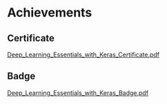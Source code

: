 

# Achievements
## Certificate
[Deep_Learning_Essentials_with_Keras_Certificate.pdf](https://prod-files-secure.s3.us-west-2.amazonaws.com/03e82b26-cccb-4906-bb56-adabcbdc0655/f5cf1405-8a02-49a4-beb6-3d50b033ba6e/Deep_Learning_Essentials_with_Keras_Certificate.pdf?X-Amz-Algorithm=AWS4-HMAC-SHA256&X-Amz-Content-Sha256=UNSIGNED-PAYLOAD&X-Amz-Credential=ASIAZI2LB466X6INDMFE%2F20250205%2Fus-west-2%2Fs3%2Faws4_request&X-Amz-Date=20250205T101600Z&X-Amz-Expires=3600&X-Amz-Security-Token=IQoJb3JpZ2luX2VjECoaCXVzLXdlc3QtMiJHMEUCIDumGguH6PfLFsanOozoEm5ZwgMdq9Fy%2Bj%2B30M%2BGl6NGAiEArKCLgdUgSBl3cK6R6K7gacRoUer5J4eU6vS8%2BFNTBvUq%2FwMIQxAAGgw2Mzc0MjMxODM4MDUiDLaoB14TQAqSFISXxCrcA8gDCA30OP%2BTXAc2AsKteKvmG8pEISrQs3NdSgkvkPAgm32KhXD1m2cFhTKWHU4UokpZU8LUUeKPUH3PYtg%2FJQvzzLZVO6b6ZQYnjyhqUyXGDaUA46m51tlf8AG4NVWkNTYWu0PK0e%2FRiLyOrj6BteOGWvzLnthSmu7lmMuTYkB%2B1G68YulReSmwmLDHjOl61TDLXl4%2F9yX1%2B7e%2FWVMCM7JI2aJhPMso%2F5g%2BjpNQ4BCJoxNZjfyu6jk0XfbEVGf7yi1Ld0QcjSNfwGWRrD%2FUGRvXO8oMtbuWcafD4xSs5jIFBkln5NImvr5qCoQHajnEi8UwRJ5qRsSR%2FTMxG7VT9CSRPXa8q6Dt4fOTLlTA8sTCtU%2B9XD3y0%2Fm%2FefjI0AtxOsMfB8WRfG%2FW4jRMaz4QgryRyC%2FQIKfT8a1Jr00DmF7OoSMLgImxuBaiU8IiyyvRZmfi%2BYXSta138p3WAfT8rSpvhRuUbJeFd7EhJBUKqRSXoZOKvMojBW9Ml4tq6qhvD0MJ3gpNkv3c1rJ42irYKB7OoB9Cukmj0%2BwdjRvYNLKdy8mcrPFq1HPbytBcPtRtB3TqYCRyPrgHO%2Bkx42RyoCQGEgbKYqZFCc6Fp2EddUyP3Xy1aGCSXb59rjenMNfvjL0GOqUB8vMVSuV5pB86cPDsk0WH0S70QXzsPJjPaV7P80DpzHdJGpz0moo796wPLlqDLJujXluPu5gN4uzcXcqfsyrfq%2BqsXI%2FVbeWUETXpeRIqL3KoArZiO6w4x7SYunBG6fzP0uG4Q72Y1RYDdYf6TMLroY9ftsABxozu5oOAl8GlArbkh0ErwqraRc%2Bf9bgmdBUQFBVmD%2BuRUTJgYCEXDf4y%2FPDcwIDl&X-Amz-Signature=2a90dcf6e60ad43cbfbc9fd1bbc4705529e3b3cdccf5e8738d15838940543f5a&X-Amz-SignedHeaders=host&x-id=GetObject)
## Badge
[Deep_Learning_Essentials_with_Keras_Badge.pdf](https://prod-files-secure.s3.us-west-2.amazonaws.com/03e82b26-cccb-4906-bb56-adabcbdc0655/5c209097-6d96-477f-a031-edc11aa6225f/Deep_Learning_Essentials_with_Keras_Badge.pdf?X-Amz-Algorithm=AWS4-HMAC-SHA256&X-Amz-Content-Sha256=UNSIGNED-PAYLOAD&X-Amz-Credential=ASIAZI2LB466X6INDMFE%2F20250205%2Fus-west-2%2Fs3%2Faws4_request&X-Amz-Date=20250205T101600Z&X-Amz-Expires=3600&X-Amz-Security-Token=IQoJb3JpZ2luX2VjECoaCXVzLXdlc3QtMiJHMEUCIDumGguH6PfLFsanOozoEm5ZwgMdq9Fy%2Bj%2B30M%2BGl6NGAiEArKCLgdUgSBl3cK6R6K7gacRoUer5J4eU6vS8%2BFNTBvUq%2FwMIQxAAGgw2Mzc0MjMxODM4MDUiDLaoB14TQAqSFISXxCrcA8gDCA30OP%2BTXAc2AsKteKvmG8pEISrQs3NdSgkvkPAgm32KhXD1m2cFhTKWHU4UokpZU8LUUeKPUH3PYtg%2FJQvzzLZVO6b6ZQYnjyhqUyXGDaUA46m51tlf8AG4NVWkNTYWu0PK0e%2FRiLyOrj6BteOGWvzLnthSmu7lmMuTYkB%2B1G68YulReSmwmLDHjOl61TDLXl4%2F9yX1%2B7e%2FWVMCM7JI2aJhPMso%2F5g%2BjpNQ4BCJoxNZjfyu6jk0XfbEVGf7yi1Ld0QcjSNfwGWRrD%2FUGRvXO8oMtbuWcafD4xSs5jIFBkln5NImvr5qCoQHajnEi8UwRJ5qRsSR%2FTMxG7VT9CSRPXa8q6Dt4fOTLlTA8sTCtU%2B9XD3y0%2Fm%2FefjI0AtxOsMfB8WRfG%2FW4jRMaz4QgryRyC%2FQIKfT8a1Jr00DmF7OoSMLgImxuBaiU8IiyyvRZmfi%2BYXSta138p3WAfT8rSpvhRuUbJeFd7EhJBUKqRSXoZOKvMojBW9Ml4tq6qhvD0MJ3gpNkv3c1rJ42irYKB7OoB9Cukmj0%2BwdjRvYNLKdy8mcrPFq1HPbytBcPtRtB3TqYCRyPrgHO%2Bkx42RyoCQGEgbKYqZFCc6Fp2EddUyP3Xy1aGCSXb59rjenMNfvjL0GOqUB8vMVSuV5pB86cPDsk0WH0S70QXzsPJjPaV7P80DpzHdJGpz0moo796wPLlqDLJujXluPu5gN4uzcXcqfsyrfq%2BqsXI%2FVbeWUETXpeRIqL3KoArZiO6w4x7SYunBG6fzP0uG4Q72Y1RYDdYf6TMLroY9ftsABxozu5oOAl8GlArbkh0ErwqraRc%2Bf9bgmdBUQFBVmD%2BuRUTJgYCEXDf4y%2FPDcwIDl&X-Amz-Signature=8add4f5fe4149fa5d8a806e0f3b7a2f860a0d510366c74f1b8cd9bc86d8f8197&X-Amz-SignedHeaders=host&x-id=GetObject)
